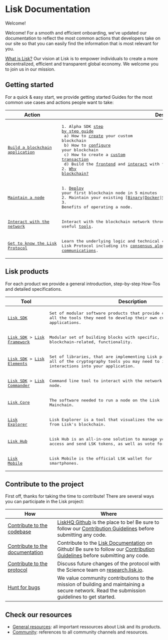 # Lisk Documentation

Welcome!

Welcome! For a smooth and efficient onboarding, we’ve updated our documentation to reflect the most common actions that developers take on our site so that you can easily find the information that is most relevant for you.

[What is Lisk?](https://lisk.io/documentation/lisk-protocol) Our vision at Lisk is to empower individuals to create a more decentralized, efficient and transparent global economy. We welcome you to join us in our mission.

## Getting started

For a quick & easy start, we provide getting started Guides for the most common use cases and actions people want to take:

Action                                                            | Description                                                                                                               
 ---------------------------------------------------------------- | ------------------------------------------------------------------------------------------------------------------------------------------------------------------ 
<PRE>[Build a blockchain application](build-blockchain-app.md)</PRE>         | <PRE>1. Alpha SDK [step by step guide](build-blockchain-app.md#how-to-build-a-blockchain-application-with-the-lisk-sdk)<br>  a) How to [create](build-blockchain-app.md#1-setup-the-sdk) your custom blockchain<br>  b) How to [configure](build-blockchain-app.md#2-configure-and-customize-the-application) your blockchain<br>  c) How to create a [custom transaction](build-blockchain-app.md#2b-design-custom-transaction-types)<br>  d) Build the [frontend](build-blockchain-app.md#3-build-the-frontend) and [interact](interact-with-network.md) with the network<br>2. [Why blockchain?](https://lisk.io/academy/blockchain-basics/use-cases)</PRE>
<PRE>[Maintain a node](maintain-node.md)</PRE>                               | <PRE>1. [Deploy](maintain-node.md#how-to-set-up-a-node) your first blockchain node in 5 minutes<br>2. Maintain your existing \[[Binary](../lisk-core/administration/binary.md)&#124;[Docker](../lisk-core/administration/docker.md)&#124;[Source](../lisk-core/administration/source.md)\] node<br>3. Benefits of operating a node.</PRE>
<PRE>[Interact with the network](interact-with-network.md)</PRE>             | <PRE>Interact with the blockchain network through our [API](https://lisk.io/documentation/lisk-core/api) and install useful [tools](interact-with-network.md#a-use-the-command-line).</PRE>
<PRE>[Get to know the Lisk Protocol](../lisk-protocol/introduction.md)</PRE> | <PRE>Learn the underlying logic and technical concepts behind the Lisk Protocol including its [consensus algorithm](../lisk-protocol/consensus.md), [security](../lisk-protocol/security.md), [blocks](../lisk-protocol/blocks.md), [transactions](../lisk-protocol/transactions.md) and [peer communications](../lisk-protocol/p2p-communication.md).</PRE>

## Lisk products

For each product we provide a general introduction, step-by-step How-Tos and detailed specifications.

Tool                                                         | Description
------------------------------------------------------------ | --------------------------------------------------
<PRE>[Lisk SDK](../lisk-sdk/introduction.md)</PRE> |  <PRE>Set of modular software products that provide developers with all the tools they need to develop their own custom blockchain applications.</PRE>
<PRE>[Lisk SDK](../lisk-sdk/introduction.md) > [Lisk Framework](../lisk-sdk/lisk-framework/introduction.md)</PRE> | <PRE>Modular set of building blocks with specific, blockchain-related, functionality.</PRE>
<PRE>[Lisk SDK](../lisk-sdk/introduction.md) > [Lisk Elements](../lisk-sdk/lisk-elements/introduction.md)</PRE>   | <PRE>Set of libraries, that are implementing Lisk protocol. Contains all of the cryptography tools you may need to implement Lisk network interactions into your application.</PRE>
<PRE>[Lisk SDK](../lisk-sdk/introduction.md) > [Lisk Commander](../lisk-sdk/lisk-commander/introduction.md)</PRE> | <PRE>Command line tool to interact with the network and maintain a node.</PRE>
<PRE>[Lisk Core](../lisk-core/introduction.md)</PRE>                    | <PRE>The software needed to run a node on the Lisk Mainchain.</PRE>
<PRE>[Lisk Explorer](../lisk-explorer/introduction.md)</PRE>            | <PRE>Lisk Explorer is a tool that visualizes the vast information from Lisk's blockchain.</PRE>
<PRE>[Lisk Hub](../lisk-hub/introduction.md)</PRE>                      | <PRE>Lisk Hub is an all-in-one solution to manage your Lisk ID, access and send LSK tokens, as well as vote for delegates.</PRE>
<PRE>[Lisk Mobile](../lisk-mobile/introduction.md)</PRE>                | <PRE>Lisk Mobile is the official LSK wallet for smartphones.</PRE>


## Contribute to the project

First off, thanks for taking the time to contribute!
There are several ways you can participate in the Lisk project:

 How                                                                                   | Where
-------------------------------------------------------------------------------------  | -------------------------------------------------------------------------------------------------------------------
[Contribute to the codebase](https://github.com/LiskHQ/lisk-sdk)                       | [LiskHQ Github](https://github.com/LiskHQ) is the place to be! Be sure to follow our [Contribution Guidelines](https://github.com/LiskHQ/lisk-sdk/blob/development/docs/CONTRIBUTING.md) before submitting any code.
[Contribute to the documentation](https://github.com/LiskHQ/lisk-docs/)                | Contribute to the [Lisk Documentation](https://github.com/LiskHQ/lisk-docs/) on Github! Be sure to follow our [Contribution Guidelines](https://github.com/LiskHQ/lisk-docs/blob/master/CONTRIBUTING.md) before submitting any code.
[Contribute to the protocol](https://research.lisk.io/)                                | Discuss future changes of the protocol with the Science team on [research.lisk.io](https://research.lisk.io/).
[Hunt for bugs](https://blog.lisk.io/announcing-lisk-bug-bounty-program-5895bdd46ed4)  | We value community contributions to the mission of building and maintaining a secure network. Read the submission guidelines to get started.

## Check our resources

- [General resources](resources.md#resources): all important ressources about Lisk and its products.
- [Community](resources.md#community): references to all community channels and resources.

